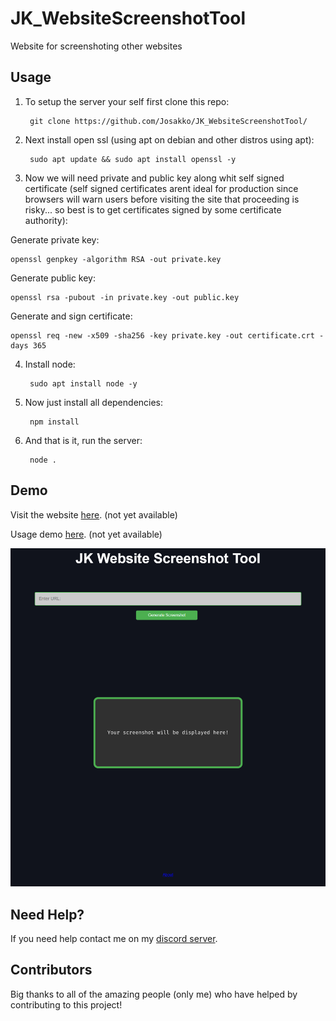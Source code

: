 # JK_WebsiteScreenshotTool
Website for screenshoting other websites

## Usage

1. To setup the server your self first clone this repo:

        git clone https://github.com/Josakko/JK_WebsiteScreenshotTool/

2. Next install open ssl (using apt on debian and other distros using apt):

        sudo apt update && sudo apt install openssl -y

3. Now we will need private and public key along whit self signed certificate (self signed certificates arent ideal for production since browsers will warn users before visiting the site that proceeding is risky... so best is to get certificates signed by some certificate authority):

Generate private key:

    openssl genpkey -algorithm RSA -out private.key

Generate public key:

    openssl rsa -pubout -in private.key -out public.key

Generate and sign certificate:

    openssl req -new -x509 -sha256 -key private.key -out certificate.crt -days 365

4. Install node:

        sudo apt install node -y

5. Now just install all dependencies:
    
        npm install

6. And that is it, run the server:

        node .

## Demo
 
Visit the website [here](). (not yet available)

Usage demo [here](). (not yet available)

<p align="center">
  <img alt="issue" src="https://github.com/Josakko/JK_WebsiteScreenshotTool/blob/main/screenshot.png?raw=true" width="1000px">
</p>

## Need Help?

If you need help contact me on my [discord server](https://discord.gg/xgET5epJE6).

## Contributors

Big thanks to all of the amazing people (only me) who have helped by contributing to this project!
